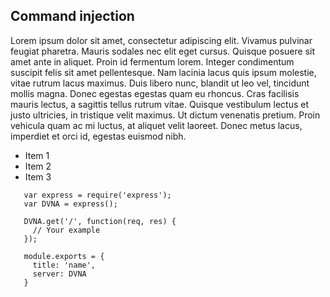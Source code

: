 ## Command injection

Lorem ipsum dolor sit amet, consectetur adipiscing elit. Vivamus pulvinar feugiat pharetra. Mauris sodales nec elit eget cursus. Quisque posuere sit amet ante in aliquet. Proin id fermentum lorem. Integer condimentum suscipit felis sit amet pellentesque. Nam lacinia lacus quis ipsum molestie, vitae rutrum lacus maximus. Duis libero nunc, blandit ut leo vel, tincidunt mollis magna. Donec egestas egestas quam eu rhoncus. Cras facilisis mauris lectus, a sagittis tellus rutrum vitae. Quisque vestibulum lectus et justo ultricies, in tristique velit maximus. Ut dictum venenatis pretium. Proin vehicula quam ac mi luctus, at aliquet velit laoreet. Donec metus lacus, imperdiet et orci id, egestas euismod nibh.

- Item 1
- Item 2
- Item 3


```
   var express = require('express');
   var DVNA = express();

   DVNA.get('/', function(req, res) {
     // Your example
   });

   module.exports = {
     title: 'name',
     server: DVNA
   }
```
